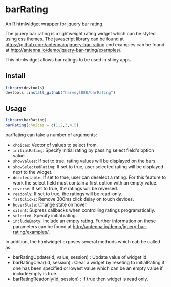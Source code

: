 # barRating
An R htmlwidget wrapper for jquery bar rating.

The jquery bar rating is a lightweight rating widget which can be styled using css themes.  The javascript library can be found at https://github.com/antennaio/jquery-bar-rating and examples can be found at http://antenna.io/demo/jquery-bar-rating/examples/.


This htmlwidget allows bar ratings to be used in shiny apps.

## Install

```r
library(devtools)
devtools::install_github("harveyl888/barRating")
```

## Usage
```r
library(barRating)
barRating(choices = c(1,2,3,4,5)
```

barRating can take a number of arguments:
-   `choices`: Vector of values to select from.
-   `initialRating`: Specify initial rating by passing select field's option value.
-   `showValues`: If set to true, rating values will be displayed on the bars.
-   `showSelectedRating`: If set to true, user selected rating will be displayed next to the widget.
-   `deselectable`: If set to true, user can deselect a rating. For this feature to work the select field must contain a first option with an empty value.
-   `reverse`: If set to true, the ratings will be reversed.
-   `readonly`: If set to true, the ratings will be read-only.
-   `fastClicks`: Remove 300ms click delay on touch devices.
-   `hoverState`: Change state on hover.
-   `silent`: Supress callbacks when controlling ratings programatically.
-   `selected`: Specify initial rating.
-   `includeEmpty`: Include an empty rating.
Further information on these parameters can be found at http://antenna.io/demo/jquery-bar-rating/examples/.

In addition, the htmlwidget exposes several methods which cab be called as:

-   barRatingUpdate(id, value, session) : Update value of widget id.
-   barRatingClear(id, session) : Clear a widget by reseting to initialRating if one has been specified or lowest value which can be an empty value if includeEmpty is true.
-   barRatingReadonly(id, session) : If true then widget is read only.
